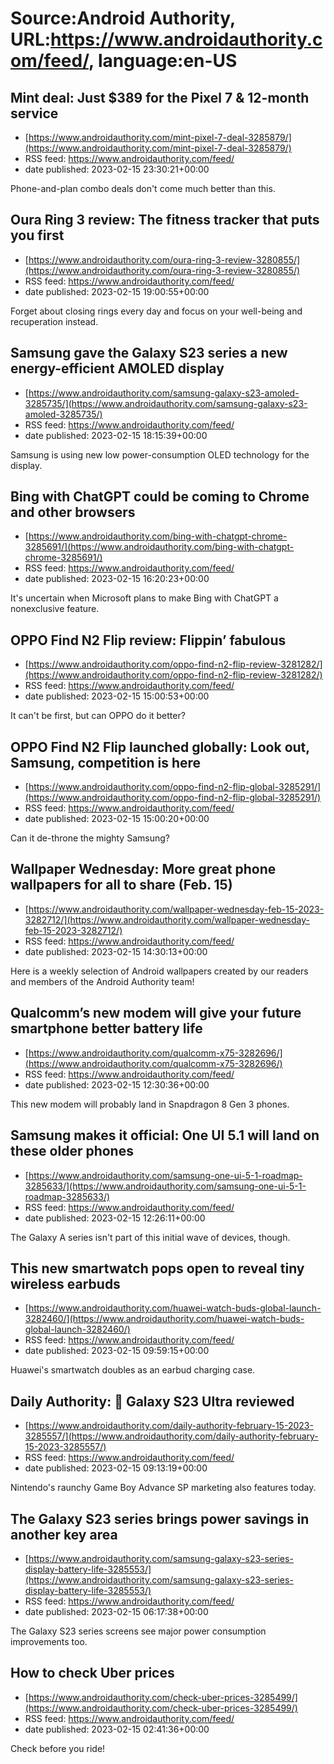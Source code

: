 # Source:Android Authority, URL:https://www.androidauthority.com/feed/, language:en-US

## Mint deal: Just $389 for the Pixel 7 & 12-month service
 - [https://www.androidauthority.com/mint-pixel-7-deal-3285879/](https://www.androidauthority.com/mint-pixel-7-deal-3285879/)
 - RSS feed: https://www.androidauthority.com/feed/
 - date published: 2023-02-15 23:30:21+00:00

Phone-and-plan combo deals don't come much better than this.

## Oura Ring 3 review: The fitness tracker that puts you first
 - [https://www.androidauthority.com/oura-ring-3-review-3280855/](https://www.androidauthority.com/oura-ring-3-review-3280855/)
 - RSS feed: https://www.androidauthority.com/feed/
 - date published: 2023-02-15 19:00:55+00:00

Forget about closing rings every day and focus on your well-being and recuperation instead.

## Samsung gave the Galaxy S23 series a new energy-efficient AMOLED display
 - [https://www.androidauthority.com/samsung-galaxy-s23-amoled-3285735/](https://www.androidauthority.com/samsung-galaxy-s23-amoled-3285735/)
 - RSS feed: https://www.androidauthority.com/feed/
 - date published: 2023-02-15 18:15:39+00:00

Samsung is using new low power-consumption OLED technology for the display.

## Bing with ChatGPT could be coming to Chrome and other browsers
 - [https://www.androidauthority.com/bing-with-chatgpt-chrome-3285691/](https://www.androidauthority.com/bing-with-chatgpt-chrome-3285691/)
 - RSS feed: https://www.androidauthority.com/feed/
 - date published: 2023-02-15 16:20:23+00:00

It's uncertain when Microsoft plans to make Bing with ChatGPT a nonexclusive feature.

## OPPO Find N2 Flip review: Flippin’ fabulous
 - [https://www.androidauthority.com/oppo-find-n2-flip-review-3281282/](https://www.androidauthority.com/oppo-find-n2-flip-review-3281282/)
 - RSS feed: https://www.androidauthority.com/feed/
 - date published: 2023-02-15 15:00:53+00:00

It can't be first, but can OPPO do it better?

## OPPO Find N2 Flip launched globally: Look out, Samsung, competition is here
 - [https://www.androidauthority.com/oppo-find-n2-flip-global-3285291/](https://www.androidauthority.com/oppo-find-n2-flip-global-3285291/)
 - RSS feed: https://www.androidauthority.com/feed/
 - date published: 2023-02-15 15:00:20+00:00

Can it de-throne the mighty Samsung?

## Wallpaper Wednesday: More great phone wallpapers for all to share (Feb. 15)
 - [https://www.androidauthority.com/wallpaper-wednesday-feb-15-2023-3282712/](https://www.androidauthority.com/wallpaper-wednesday-feb-15-2023-3282712/)
 - RSS feed: https://www.androidauthority.com/feed/
 - date published: 2023-02-15 14:30:13+00:00

Here is a weekly selection of Android wallpapers created by our readers and members of the Android Authority team!

## Qualcomm’s new modem will give your future smartphone better battery life
 - [https://www.androidauthority.com/qualcomm-x75-3282696/](https://www.androidauthority.com/qualcomm-x75-3282696/)
 - RSS feed: https://www.androidauthority.com/feed/
 - date published: 2023-02-15 12:30:36+00:00

This new modem will probably land in Snapdragon 8 Gen 3 phones.

## Samsung makes it official: One UI 5.1 will land on these older phones
 - [https://www.androidauthority.com/samsung-one-ui-5-1-roadmap-3285633/](https://www.androidauthority.com/samsung-one-ui-5-1-roadmap-3285633/)
 - RSS feed: https://www.androidauthority.com/feed/
 - date published: 2023-02-15 12:26:11+00:00

The Galaxy A series isn't part of this initial wave of devices, though.

## This new smartwatch pops open to reveal tiny wireless earbuds
 - [https://www.androidauthority.com/huawei-watch-buds-global-launch-3282460/](https://www.androidauthority.com/huawei-watch-buds-global-launch-3282460/)
 - RSS feed: https://www.androidauthority.com/feed/
 - date published: 2023-02-15 09:59:15+00:00

Huawei's smartwatch doubles as an earbud charging case.

## Daily Authority: 📱 Galaxy S23 Ultra reviewed
 - [https://www.androidauthority.com/daily-authority-february-15-2023-3285557/](https://www.androidauthority.com/daily-authority-february-15-2023-3285557/)
 - RSS feed: https://www.androidauthority.com/feed/
 - date published: 2023-02-15 09:13:19+00:00

Nintendo's raunchy Game Boy Advance SP marketing also features today.

## The Galaxy S23 series brings power savings in another key area
 - [https://www.androidauthority.com/samsung-galaxy-s23-series-display-battery-life-3285553/](https://www.androidauthority.com/samsung-galaxy-s23-series-display-battery-life-3285553/)
 - RSS feed: https://www.androidauthority.com/feed/
 - date published: 2023-02-15 06:17:38+00:00

The Galaxy S23 series screens see major power consumption improvements too.

## How to check Uber prices
 - [https://www.androidauthority.com/check-uber-prices-3285499/](https://www.androidauthority.com/check-uber-prices-3285499/)
 - RSS feed: https://www.androidauthority.com/feed/
 - date published: 2023-02-15 02:41:36+00:00

Check before you ride!

